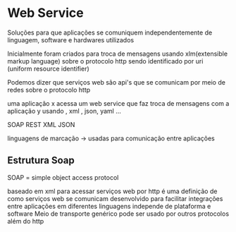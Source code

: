 
# Web Service

Soluções para que aplicações se comuniquem independentemente de linguagem, software e hardwares utilizados 

Inicialmente foram criados para troca de mensagens usando xlm(extensible markup language) sobre o protocolo http sendo identificado por uri (uniform resource identifier) 

Podemos dizer que serviços web são api's que se comunicam por meio de redes sobre o protocolo http 

uma aplicação x acessa um web service que faz troca de  mensagens com a aplicação y usando , xml , json, yaml ... 

SOAP 
REST 
XML 
JSON 

linguagens de marcação -> usadas para comunicação entre aplicações 

## Estrutura Soap 

SOAP = simple object access protocol 

baseado em xml para acessar serviços web por http 
é uma definição de como serviços web se comunicam 
desenvolvido para facilitar integrações entre aplicações em diferentes linguagens
independe de plataforma e software
Meio de transporte genérico pode ser usado por outros protocolos além do http 


